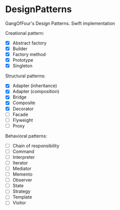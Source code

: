 # DesignPatterns
GangOfFour's Design Patterns. Swift implementation

Creational pattern:
- [x] Abstract factory
- [x] Builder 
- [x] Factory method
- [x] Prototype
- [x] Singleton

Structural patterns:
- [x] Adapter (inheritance)
- [x] Adapter (composition)
- [x] Bridge
- [x] Composite
- [x] Decorator
- [ ] Facade
- [ ] Flyweight
- [ ] Proxy

Behavioral patterns:
- [ ] Chain of responsibility
- [ ] Command
- [ ] Interpreter
- [ ] Iterator
- [ ] Mediator
- [ ] Memento
- [ ] Observer
- [ ] State
- [ ] Strategy
- [ ] Template
- [ ] Visitor
